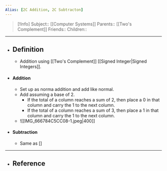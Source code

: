 ```yaml
---
Alias: [2C Addition, 2C Subtracton]
---
```

> [!Info]
> Subject:: [[Computer Systems]]
> Parents:: [[Two's Complement]]
> Friends:: 
> Children:: 
---
- ## Definition
	- Addition using [[Two's Complement]] [[Signed Integer|Signed Integers]].
- #### Addition
	- Set up as norma addition and add like normal.
	- Add assuming a base of 2.
		- If the total of a column reaches a sum of 2, then place a 0 in that column and carry the 1 to the next column.
		- If the total of a column reaches a sum of 3, then place a 1 in that column and carry the 1 to the next column.
	- ![[IMG_666784C5CC08-1.jpeg|400]]
- #### Subtraction
	- Same as []
---
- ## Reference
